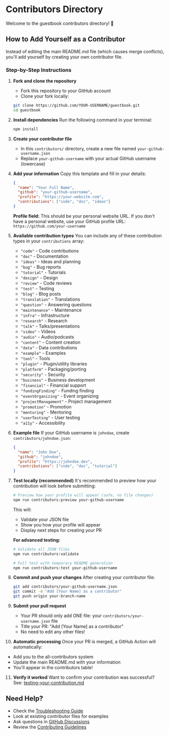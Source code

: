# Contributors Directory

Welcome to the guestbook contributors directory! 🎉

## How to Add Yourself as a Contributor

Instead of editing the main README.md file (which causes merge conflicts), you'll add yourself by creating your own contributor file.

### Step-by-Step Instructions

1. **Fork and clone the repository**
   - Fork this repository to your GitHub account
   - Clone your fork locally:
   ```bash
   git clone https://github.com/YOUR-USERNAME/guestbook.git
   cd guestbook
   ```

2. **Install dependencies**
   Run the following command in your terminal:
   ```bash
   npm install
   ```

3. **Create your contributor file**
   - In this `contributors/` directory, create a new file named `your-github-username.json`
   - Replace `your-github-username` with your actual GitHub username (lowercase)

4. **Add your information**
   Copy this template and fill in your details:

   ```json
   {
     "name": "Your Full Name",
     "github": "your-github-username",
     "profile": "https://your-website.com",
     "contributions": ["code", "doc", "ideas"]
   }
   ```

   **Profile field:** This should be your personal website URL. If you don't have a personal website, use your GitHub profile URL: `https://github.com/your-username`

5. **Available contribution types**
   You can include any of these contribution types in your `contributions` array:
   - `"code"` - Code contributions
   - `"doc"` - Documentation
   - `"ideas"` - Ideas and planning
   - `"bug"` - Bug reports
   - `"tutorial"` - Tutorials
   - `"design"` - Design
   - `"review"` - Code reviews
   - `"test"` - Testing
   - `"blog"` - Blog posts
   - `"translation"` - Translations
   - `"question"` - Answering questions
   - `"maintenance"` - Maintenance
   - `"infra"` - Infrastructure
   - `"research"` - Research
   - `"talk"` - Talks/presentations
   - `"video"` - Videos
   - `"audio"` - Audio/podcasts
   - `"content"` - Content creation
   - `"data"` - Data contributions
   - `"example"` - Examples
   - `"tool"` - Tools
   - `"plugin"` - Plugin/utility libraries
   - `"platform"` - Packaging/porting
   - `"security"` - Security
   - `"business"` - Business development
   - `"financial"` - Financial support
   - `"fundingFinding"` - Funding finding
   - `"eventOrganizing"` - Event organizing
   - `"projectManagement"` - Project management
   - `"promotion"` - Promotion
   - `"mentoring"` - Mentoring
   - `"userTesting"` - User testing
   - `"a11y"` - Accessibility

6. **Example file**
   If your GitHub username is `johndoe`, create `contributors/johndoe.json`:

   ```json
   {
     "name": "John Doe",
     "github": "johndoe", 
     "profile": "https://johndoe.dev",
     "contributions": ["code", "doc", "tutorial"]
   }
   ```

7. **Test locally (recommended)**
   It's recommended to preview how your contribution will look before submitting:
   
   ```bash
   # Preview how your profile will appear (safe, no file changes)
   npm run contributors:preview your-github-username
   ```
   
   This will:
   - Validate your JSON file
   - Show you how your profile will appear
   - Display next steps for creating your PR
   
   **For advanced testing:**
   ```bash
   # Validate all JSON files
   npm run contributors:validate
   
   # Full test with temporary README generation
   npm run contributors:test your-github-username
   ```

8. **Commit and push your changes**
   After creating your contributor file:
   ```bash
   git add contributors/your-github-username.json
   git commit -m "Add [Your Name] as a contributor"
   git push origin your-branch-name
   ```

9. **Submit your pull request**
   - Your PR should only add ONE file: your `contributors/your-username.json` file
   - Title your PR: "Add [Your Name] as a contributor"
   - No need to edit any other files!

10. **Automatic processing**
   Once your PR is merged, a GitHub Action will automatically:
   - Add you to the all-contributors system
   - Update the main README.md with your information
   - You'll appear in the contributors table!

11. **Verify it worked**
   Want to confirm your contribution was successful? See: [testing-your-contribution.md](testing-your-contribution.md)


## Need Help?

- Check the [Troubleshooting Guide](../TROUBLESHOOTING.md)
- Look at existing contributor files for examples
- Ask questions in [GitHub Discussions](../../discussions)
- Review the [Contributing Guidelines](../../CONTRIBUTING.md)
